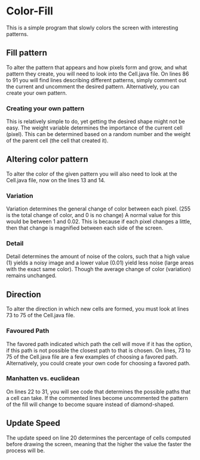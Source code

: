 # Color-Fill
This is a simple program that slowly colors the screen with interesting patterns.



## Fill pattern

To alter the pattern that appears and how pixels form and grow, and what pattern they create, you will need to look into the Cell.java file. On lines 86 to 91 you will find lines describing different patterns, simply comment out the current and uncomment the desired pattern. Alternatively, you can create your own pattern.

### Creating your own pattern

This is relatively simple to do, yet getting the desired shape might not be easy. The weight variable determines the importance of the current cell (pixel). This can be determined based on a random number and the weight of the parent cell (the cell that created it).



## Altering color pattern

To alter the color of the given pattern you will also need to look at the Cell.java file, now on the lines 13 and 14.

### Variation

Variation determines the general change of color between each pixel. (255 is the total change of color, and 0 is no change) A normal value for this would be between 1 and 0.02. This is because if each pixel changes a little, then that change is magnified between each side of the screen.

### Detail

Detail determines the amount of noise of the colors, such that a high value (1) yields a noisy image and a lower value (0.01) yield less noise (large areas with the exact same color). Though the average change of color (variation) remains unchanged.


## Direction

To alter the direction in which new cells are formed, you must look at lines 73 to 75 of the Cell.java file. 

### Favoured Path

The favored path indicated which path the cell will move if it has the option, if this path is not possible the closest path to that is chosen. On lines, 73 to 75 of the Cell.java file are a few examples of choosing a favored path. Alternatively, you could create your own code for choosing a favored path.

### Manhatten vs. euclidean 

On lines 22 to 31, you will see code that determines the possible paths that a cell can take. If the commented lines become uncommented the pattern of the fill will change to become square instead of diamond-shaped.

## Update Speed

The update speed on line 20 determines the percentage of cells computed before drawing the screen, meaning that the higher the value the faster the process will be.
